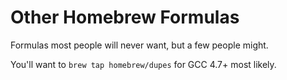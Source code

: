 # Other Homebrew Formulas

Formulas most people will never want, but a few people might.

You'll want to `brew tap homebrew/dupes` for GCC 4.7+ most likely.
